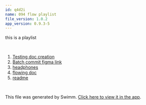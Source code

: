 ```yaml
---
id: q4d2i
name: 094 flow playlist
file_version: 1.0.2
app_version: 0.9.3-5
---
```


<!-- Intro - Do not remove this comment -->
this is a playlist

<br/>

<!-- Steps - Do not remove this comment -->
1. [Testing doc creation](testing-doc-creation.LTxBk.sw.md)
2. [Batch commit figma link](https://www.figma.com/file/prhW0buKymkMyOM6pxI9Fu/%5B0.9.1~-1.0.0%5D-Editor?node-id=746%3A108095)
3. [headphones](https://www.youtube.com/watch?v=6CsJZxfZsL0&t=1s&ab_channel=MarquesBrownlee)
4. [flowing doc](flowing-doc.PIv3p.sw.md)
5. [readme](https://raw.githubusercontent.com/AddieCohen/stoke-weather/main/README.md)


<br/>

This file was generated by Swimm. [Click here to view it in the app](https://swimm-web-app.web.app/repos/Z2l0aHViJTNBJTNBc3Rva2Utd2VhdGhlciUzQSUzQUFkZGllQ29oZW4=/docs/q4d2i).